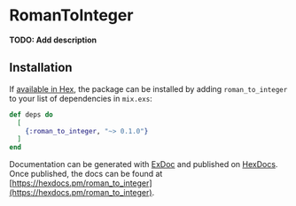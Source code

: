 # RomanToInteger

**TODO: Add description**

## Installation

If [available in Hex](https://hex.pm/docs/publish), the package can be installed
by adding `roman_to_integer` to your list of dependencies in `mix.exs`:

```elixir
def deps do
  [
    {:roman_to_integer, "~> 0.1.0"}
  ]
end
```

Documentation can be generated with [ExDoc](https://github.com/elixir-lang/ex_doc)
and published on [HexDocs](https://hexdocs.pm). Once published, the docs can
be found at [https://hexdocs.pm/roman_to_integer](https://hexdocs.pm/roman_to_integer).

